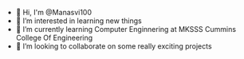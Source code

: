 - 👋 Hi, I'm @Manasvi100
- 👀 I’m interested in learning new things
- 🌱 I’m currently learning Computer Enginnering at MKSSS Cummins College Of Engineering
- 💞️ I’m looking to collaborate on some really exciting projects
  
  

